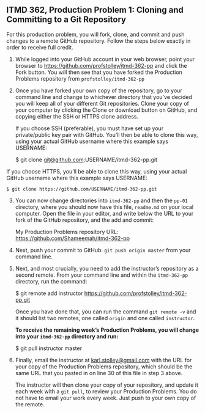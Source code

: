 ## ITMD 362, Production Problem 1: Cloning and Committing to a Git Repository

For this production problem, you will fork, clone, and commit and push changes to a
remote GitHub repository. Follow the steps below exactly in order to receive full credit.

1. While logged into your GitHub account in your web browser, point your browser to
   https://github.com/profstolley/itmd-362-pp and click the Fork button. You will then see
   that you have forked the Production Problems repository from `profstolley/itmd-362-pp`

2. Once you have forked your own copy of the repository, go to your command line and change to
   whichever directory that you’ve decided you will keep all of your different Git repositories.
   Clone your copy of your computer by clicking the Clone or download button on GitHub, and copying
   either the SSH or HTTPS clone address.

   If you choose SSH (preferable), you must have set up your private/public key pair with GitHub.
   You’ll then be able to clone this way, using your actual GitHub username where this example says
   USERNAME:

    $ git clone git@github.com:USERNAME/itmd-362-pp.git

  If you choose HTTPS, you’ll be able to clone this way, using your actual GitHub username where
  this example says USERNAME:

    $ git clone https://github.com/USERNAME/itmd-362-pp.git

3. You can now change directories into `itmd-362-pp` and then the `pp-01` directory, where you
   should now have this file, `readme.md` on your local computer. Open the file in your editor,
   and write below the URL to your fork of the GitHub repository, and the add and commit:

   My Production Problems repository URL:
   https://github.com/Shameemah/itmd-362-pp

4. Next, push your commit to GitHub. `git push origin master` from your command line.

5. Next, and most crucially, you need to add the instructor’s repository as a second remote.
   From your command line and within the `itmd-362-pp` directory, run the command:

    $ git remote add instructor https://github.com/profstolley/itmd-362-pp.git

   Once you have done that, you can run the command `git remote -v` and it should list two remotes,
   one called `origin` and one called `instructor`.

   **To receive the remaining week’s Production Problems, you will change into your `itmd-362-pp`
   directory and run:**

    $ git pull instructor master

6. Finally, email the instructor at karl.stolley@gmail.com with the URL for your copy of the
   Production Problems repository, which should be the same URL that you pasted in on line 30 of
   this file in step 3 above.

   The instructor will then clone your copy of your repository, and update it each week with a
   `git pull`, to review your Production Problems. You do not have to email your work every week.
   Just push to your own copy of the remote.
